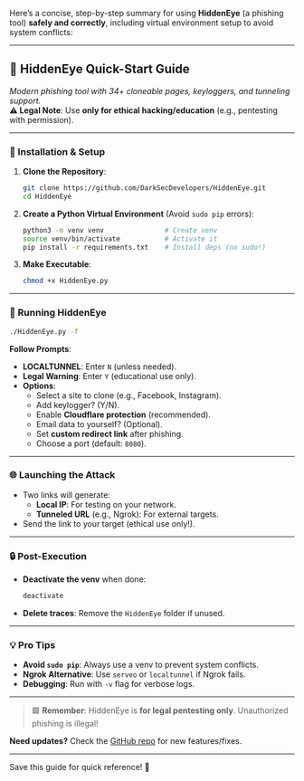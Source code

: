 Here’s a concise, step-by-step summary for using **HiddenEye** (a phishing tool) **safely and correctly**, including virtual environment setup to avoid system conflicts:

---

## **📌 HiddenEye Quick-Start Guide**  
*Modern phishing tool with 34+ cloneable pages, keyloggers, and tunneling support.*  
**⚠️ Legal Note**: Use **only for ethical hacking/education** (e.g., pentesting with permission).  

---

### **🔧 Installation & Setup**  
1. **Clone the Repository**:  
   ```bash
   git clone https://github.com/DarkSecDevelopers/HiddenEye.git
   cd HiddenEye
   ```

2. **Create a Python Virtual Environment** (Avoid `sudo pip` errors):  
   ```bash
   python3 -m venv venv               # Create venv
   source venv/bin/activate           # Activate it
   pip install -r requirements.txt    # Install deps (no sudo!)
   ```

3. **Make Executable**:  
   ```bash
   chmod +x HiddenEye.py
   ```

---

### **🚀 Running HiddenEye**  
```bash
./HiddenEye.py -f
```
**Follow Prompts**:  
- **LOCALTUNNEL**: Enter `N` (unless needed).  
- **Legal Warning**: Enter `Y` (educational use only).  
- **Options**:  
  - Select a site to clone (e.g., Facebook, Instagram).  
  - Add keylogger? (Y/N).  
  - Enable **Cloudflare protection** (recommended).  
  - Email data to yourself? (Optional).  
  - Set **custom redirect link** after phishing.  
  - Choose a port (default: `8080`).  

---

### **🌐 Launching the Attack**  
- Two links will generate:  
  - **Local IP**: For testing on your network.  
  - **Tunneled URL** (e.g., Ngrok): For external targets.  
- Send the link to your target (ethical use only!).  

---

### **🔒 Post-Execution**  
- **Deactivate the venv** when done:  
  ```bash
  deactivate
  ```
- **Delete traces**: Remove the `HiddenEye` folder if unused.  

---

### **💡 Pro Tips**  
- **Avoid `sudo pip`**: Always use a venv to prevent system conflicts.  
- **Ngrok Alternative**: Use `serveo` or `localtunnel` if Ngrok fails.  
- **Debugging**: Run with `-v` flag for verbose logs.  

---

> 🟩 **Remember**: HiddenEye is **for legal pentesting only**. Unauthorized phishing is illegal!  

**Need updates?** Check the [GitHub repo](https://github.com/DarkSecDevelopers/HiddenEye) for new features/fixes.  

--- 

Save this guide for quick reference! 🚀